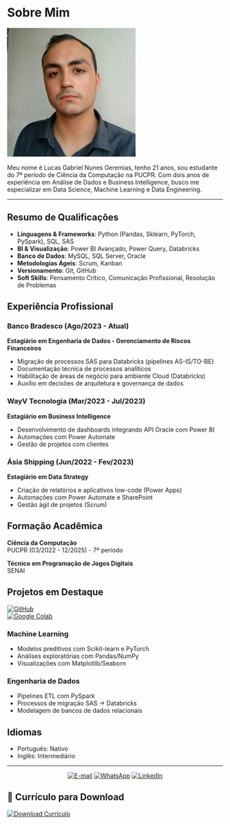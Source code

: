 # Sobre Mim

<p> <img src="./imagens/minha_foto_nova_linkedin.jpeg" width="300" height="300"></p>
Meu nome é Lucas Gabriel Nunes Geremias, tenho 21 anos, sou estudante do 7º período de Ciência da Computação na PUCPR. Com dois anos de experiência em Análise de Dados e Business Intelligence, busco me especializar em Data Science, Machine Learning e Data Engineering.

<hr/>

## Resumo de Qualificações
- **Linguagens & Frameworks**: Python (Pandas, Sklearn, PyTorch, PySpark), SQL, SAS
- **BI & Visualização**: Power BI Avançado, Power Query, Databricks
- **Banco de Dados**: MySQL, SQL Server, Oracle
- **Metodologias Ágeis**: Scrum, Kanban
- **Versionamento**: Git, GitHub
- **Soft Skills**: Pensamento Crítico, Comunicação Profissional, Resolução de Problemas

## Experiência Profissional

### Banco Bradesco (Ago/2023 - Atual)
**Estagiário em Engenharia de Dados - Gerenciamento de Riscos Financeiros**
- Migração de processos SAS para Databricks (pipelines AS-IS/TO-BE)
- Documentação técnica de processos analíticos
- Habilitação de áreas de negócio para ambiente Cloud (Databricks)
- Auxílio em decisões de arquitetura e governança de dados

### WayV Tecnologia (Mar/2023 - Jul/2023)
**Estagiário em Business Intelligence**
- Desenvolvimento de dashboards integrando API Oracle com Power BI
- Automações com Power Automate
- Gestão de projetos com clientes

### Ásia Shipping (Jun/2022 - Fev/2023)
**Estagiário em Data Strategy**
- Criação de relatórios e aplicativos low-code (Power Apps)
- Automações com Power Automate e SharePoint
- Gestão ágil de projetos (Scrum)

## Formação Acadêmica
**Ciência da Computação**  
PUCPR (03/2022 - 12/2025) - 7º período  

**Técnico em Programação de Jogos Digitais**  
SENAI 

## Projetos em Destaque
[![GitHub](https://img.shields.io/badge/-Portfólio_GitHub-181717?logo=github)](https://github.com/LucasGng)  
[![Google Colab](https://img.shields.io/badge/-Projetos_Colab-F9AB00?logo=googlecolab)](https://drive.google.com/drive/folders/1lvzhw1Qn-b6bMAhzANT2WLQl0eZClHXw)

### Machine Learning
- Modelos preditivos com Scikit-learn e PyTorch
- Análises exploratórias com Pandas/NumPy
- Visualizações com Matplotlib/Seaborn

### Engenharia de Dados
- Pipelines ETL com PySpark
- Processos de migração SAS → Databricks
- Modelagem de bancos de dados relacionais

## Idiomas
- Português: Nativo
- Inglês: Intermediário

<hr/>

<p align="center">
  <a href="mailto:lgngpro@gmail.com"><img src="https://img.shields.io/badge/Gmail-D14836?logo=gmail&logoColor=white" alt="E-mail"></a>
  <a href="https://wa.me/5541984935309"><img src="https://img.shields.io/badge/WhatsApp-25D366?logo=whatsapp&logoColor=white" alt="WhatsApp"></a>
  <a href="https://www.linkedin.com/in/lucas-gabriel-nunes-geremias-28a083240"><img src="https://img.shields.io/badge/LinkedIn-0077B5?logo=linkedin&logoColor=white" alt="LinkedIn"></a>
</p>

## 📄 Currículo para Download

[![Download Currículo](https://img.shields.io/badge/Download_Currículo-DOCX-0078D4?style=for-the-badge&logo=microsoftword&logoColor=white)](https://docs.google.com/document/d/1l8cAlm1D9-aQXhU2KusuHBcGm4D8_NPe/edit?usp=sharing&ouid=116932263520267439651&rtpof=true&sd=true)
